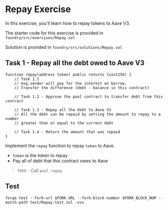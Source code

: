 # Repay Exercise

In this exercise, you'll learn how to repay tokens to Aave V3.

The starter code for this exercise is provided in `foundry/src/exercises/Repay.sol`

Solution is provided in `foundry/src/solutions/Repay.sol`

## Task 1 - Repay all the debt owed to Aave V3

```solidity
function repay(address token) public returns (uint256) {
    // Task 1.1
    // msg.sender will pay for the interest on borrow.
    // Transfer the difference (debt - balance in this contract)

    // Task 1.2 - Approve the pool contract to transfer debt from this contract

    // Task 1.3 - Repay all the debt to Aave V3
    // All the debt can be repaid by setting the amount to repay to a number
    // greater than or equal to the current debt

    // Task 1.4 - Return the amount that was repaid
}
```

Implement the `repay` function to repay `token` to Aave.

- `token` is the token to repay
- Pay all of debt that this contract owes to Aave

> Hint - Call `pool.repay`

## Test

```shell
forge test --fork-url $FORK_URL --fork-block-number $FORK_BLOCK_NUM --match-path test/Repay.test.sol -vvv
```
